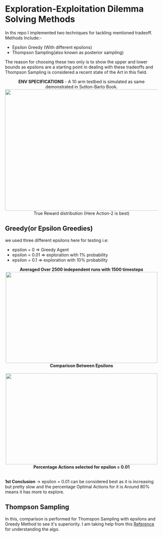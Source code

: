 # Exploration-Exploitation Dilemma Solving Methods

In ths repo I implemented two techniques for tackling mentioned tradeoff.
Methods Include:-
 - Epsilon Greedy (With different epsilons)
 - Thompson Sampling(also known as posterior sampling)

The reason for choosing these two only is to show the upper and lower bounds as epsilons are a starting point in dealing with these tradeoffs and Thompson Sampling is considered a recent state of the Art in this field.

<p align = "center">
<b>ENV SPECIFICATIONS</b> - A 10 arm testbed is simulated as same demonstrated in Sutton-Barto Book.
<image width = "600" height = "400" src = True_Rewards.png><br/>
True Reward distribution (Here Action-2 is best)
</p>

## Greedy(or Epsilon Greedies)

we used three different epsilons here for testing
i.e:<br/>
 - epsilon = 0 => Greedy Agent<br>
 - epsilon = 0.01 => exploration with 1% probability
 - epsilon = 0.1 => exploration with 10% probability


<p align = "center">
<b>Averaged Over 2500 independent runs with 1500 timesteps</b></br> 
<image width = "500" height = "300" src = Comparisons.png></br>
<b>Comparison Between Epsilons</b></br>
</br>
<image width = "500" height = "300" src = Optimal_Actions.png><br/>
<b>Percentage Actions selected for epsilon = 0.01</b></br>
</br>
</p>

**1st Conclusion** -> epsilon = 0.01 can be considered best as it is increasing but pretty slow and the percentage Optimal Actions for it is Around 80% means it has more to explore.

## Thompson Sampling 
In this, comparison is performed for Thomspon Sampling with epsilons and Greedy Method to see it's superiority.
I am taking help from this [Reference](Thompson_Sampling.pdf) for understanding the algo.
